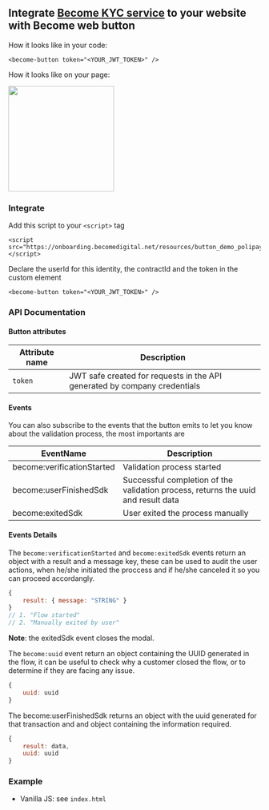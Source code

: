 ## Integrate [Become KYC service](https://becomedigital.net/) to your website with Become web button

How it looks like in your code:

```
<become-button token="<YOUR_JWT_TOKEN>" />
```

How it looks like on your page:

<img src="https://gist.githubusercontent.com/Tyg0th/15c5131ef7d2b24b9effa97eb45dedce/raw/07a5e1f3e428bd1d32bfe2940591872e1ae1ec2d/become-button-example.jpg" width="211" />


### Integrate

Add this script to your `<script>` tag 

```
<script src="https://onboarding.becomedigital.net/resources/button_demo_polipay.js"></script>
```

Declare the userId for this identity, the contractId and the token in the custom element

```
<become-button token="<YOUR_JWT_TOKEN>" />
```

### API Documentation

#### Button attributes

| Attribute name | Description                                                                                     |
|----------------|-------------------------------------------------------------------------------------------------|
| `token`     | JWT safe created for requests in the API generated by company credentials                             |                      |


#### Events

You can also subscribe to the events that the button emits to let you know about the validation process, the most importants are

| EventName                  | Description                                     |
|----------------------------|-------------------------------------------------|
| become:verificationStarted | Validation process started                      |
| become:userFinishedSdk     | Successful completion of the validation process, returns the uuid and result data |
| become:exitedSdk           | User exited the process manually                |

#### Events Details

The `become:verificationStarted` and `become:exitedSdk` events return an object with a result and a message key, these can be used to audit the user actions, when he/she initiated the proccess and if he/she canceled it so you can proceed accordangly.

```js
{
    result: { message: "STRING" }
}
// 1. "Flow started"
// 2. "Manually exited by user"
```
**Note**: the exitedSdk event closes the modal.

The `become:uuid` event return an object containing the UUID generated in the flow, it can be useful to check why a customer closed the flow, or to determine if they are facing any issue.
```js
{ 
    uuid: uuid
}
```
The become:userFinishedSdk returns an object with the uuid generated for that transaction and and object containing the information required.

```js
{ 
    result: data,
    uuid: uuid
}
```

### Example

* Vanilla JS: see `index.html`
